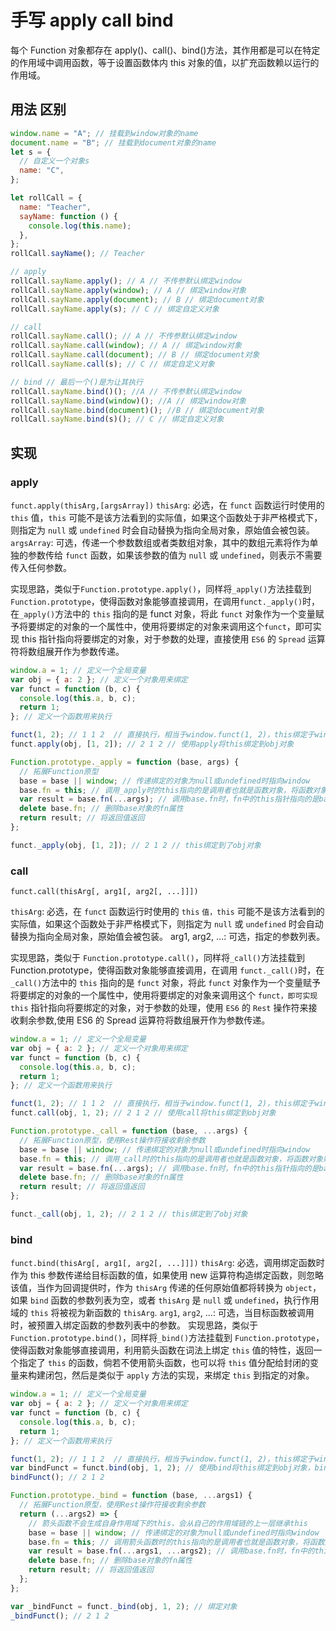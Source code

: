 # 手写 apply call bind

每个 Function 对象都存在 apply()、call()、bind()方法，其作用都是可以在特定的作用域中调用函数，等于设置函数体内 this 对象的值，以扩充函数赖以运行的作用域。

## 用法 区别

```js
window.name = "A"; // 挂载到window对象的name
document.name = "B"; // 挂载到document对象的name
let s = {
  // 自定义一个对象s
  name: "C",
};

let rollCall = {
  name: "Teacher",
  sayName: function () {
    console.log(this.name);
  },
};
rollCall.sayName(); // Teacher

// apply
rollCall.sayName.apply(); // A // 不传参默认绑定window
rollCall.sayName.apply(window); // A // 绑定window对象
rollCall.sayName.apply(document); // B // 绑定document对象
rollCall.sayName.apply(s); // C // 绑定自定义对象

// call
rollCall.sayName.call(); // A // 不传参默认绑定window
rollCall.sayName.call(window); // A // 绑定window对象
rollCall.sayName.call(document); // B // 绑定document对象
rollCall.sayName.call(s); // C // 绑定自定义对象

// bind // 最后一个()是为让其执行
rollCall.sayName.bind()(); //A // 不传参默认绑定window
rollCall.sayName.bind(window)(); //A // 绑定window对象
rollCall.sayName.bind(document)(); //B // 绑定document对象
rollCall.sayName.bind(s)(); // C // 绑定自定义对象
```

## 实现

### apply

`funct.apply(thisArg,[argsArray])`
`thisArg`: 必选，在 `funct` 函数运行时使用的 `this` 值，`this` 可能不是该方法看到的实际值，如果这个函数处于非严格模式下，则指定为 `null` 或 `undefined` 时会自动替换为指向全局对象，原始值会被包装。
`argsArray`: 可选，传递一个参数数组或者类数组对象，其中的数组元素将作为单独的参数传给 `funct` 函数，如果该参数的值为 `null` 或 `undefined`，则表示不需要传入任何参数。

实现思路，类似于`Function.prototype.apply()`，同样将`_apply()`方法挂载到`Function.prototype`，使得函数对象能够直接调用，在调用`funct._apply()`时，在`_apply()`方法中的 `this` 指向的是 funct 对象，将此 `funct` 对象作为一个变量赋予将要绑定的对象的一个属性中，使用将要绑定的对象来调用这个`funct`，即可实现 this 指针指向将要绑定的对象，对于参数的处理，直接使用 `ES6` 的 `Spread` 运算符将数组展开作为参数传递。

```js
window.a = 1; // 定义一个全局变量
var obj = { a: 2 }; // 定义一个对象用来绑定
var funct = function (b, c) {
  console.log(this.a, b, c);
  return 1;
}; // 定义一个函数用来执行

funct(1, 2); // 1 1 2  // 直接执行，相当于window.funct(1, 2)，this绑定于window
funct.apply(obj, [1, 2]); // 2 1 2 // 使用apply将this绑定到obj对象

Function.prototype._apply = function (base, args) {
  // 拓展Function原型
  base = base || window; // 传递绑定的对象为null或undefined时指向window
  base.fn = this; // 调用_apply时的this指向的是调用者也就是函数对象，将函数对象赋值给base对象的一个属性
  var result = base.fn(...args); // 调用base.fn时，fn中的this指针指向的是base，并使用Spread操作符展开参数传参
  delete base.fn; // 删除base对象的fn属性
  return result; // 将返回值返回
};

funct._apply(obj, [1, 2]); // 2 1 2 // this绑定到了obj对象
```

### call

`funct.call(thisArg[, arg1[, arg2[, ...]]])`

`thisArg`: 必选，在 `funct` 函数运行时使用的 `this` `值，this` 可能不是该方法看到的实际值，如果这个函数处于非严格模式下，则指定为 `null` 或 `undefined` 时会自动替换为指向全局对象，原始值会被包装。
arg1, arg2, ...: 可选，指定的参数列表。

实现思路，类似于 `Function.prototype.call()`，同样将`_call()`方法挂载到 Function.prototype，使得函数对象能够直接调用，在调用 `funct._call()`时，在`_call()`方法中的 `this` 指向的是 `funct` 对象，将此 `funct` 对象作为一个变量赋予将要绑定的对象的一个属性中，使用将要绑定的对象来调用这个 `funct，即可实现` `this` 指针指向将要绑定的对象，对于参数的处理，使用 `ES6` 的 `Rest` 操作符来接收剩余参数,使用 ES6 的 Spread 运算符将数组展开作为参数传递。

```js
window.a = 1; // 定义一个全局变量
var obj = { a: 2 }; // 定义一个对象用来绑定
var funct = function (b, c) {
  console.log(this.a, b, c);
  return 1;
}; // 定义一个函数用来执行

funct(1, 2); // 1 1 2  // 直接执行，相当于window.funct(1, 2)，this绑定于window
funct.call(obj, 1, 2); // 2 1 2 // 使用call将this绑定到obj对象

Function.prototype._call = function (base, ...args) {
  // 拓展Function原型，使用Rest操作符接收剩余参数
  base = base || window; // 传递绑定的对象为null或undefined时指向window
  base.fn = this; // 调用_call时的this指向的是调用者也就是函数对象，将函数对象赋值给base对象的一个属性
  var result = base.fn(...args); // 调用base.fn时，fn中的this指针指向的是base，并使用Spread操作符展开参数传参
  delete base.fn; // 删除base对象的fn属性
  return result; // 将返回值返回
};

funct._call(obj, 1, 2); // 2 1 2 // this绑定到了obj对象
```

### bind

`funct.bind(thisArg[, arg1[, arg2[, ...]]])`
`thisArg`: 必选，调用绑定函数时作为 this 参数传递给目标函数的值，如果使用 new 运算符构造绑定函数，则忽略该值，当作为回调提供时，作为 `thisArg` 传递的任何原始值都将转换为 `object`，如果 `bind` 函数的参数列表为空，或者 `thisArg` 是 `null` 或 `undefined`，执行作用域的 `this` 将被视为新函数的 `thisArg`. `arg1`, `arg2`, ...: 可选，当目标函数被调用时，被预置入绑定函数的参数列表中的参数。
实现思路，类似于 `Function.prototype.bind()`，同样将`_bind()`方法挂载到 `Function.prototype`，使得函数对象能够直接调用，利用箭头函数在词法上绑定 `this` 值的特性，返回一个指定了 `this` 的函数，倘若不使用箭头函数，也可以将 `this` 值分配给封闭的变量来构建闭包，然后是类似于 `apply` 方法的实现，来绑定 `this` 到指定的对象。

```js
window.a = 1; // 定义一个全局变量
var obj = { a: 2 }; // 定义一个对象用来绑定
var funct = function (b, c) {
  console.log(this.a, b, c);
  return 1;
}; // 定义一个函数用来执行

funct(1, 2); // 1 1 2  // 直接执行，相当于window.funct(1, 2)，this绑定于window
var bindFunct = funct.bind(obj, 1, 2); // 使用bind将this绑定到obj对象，bind方法返回一个原函数的拷贝，并拥有指定的this值和初始参数。
bindFunct(); // 2 1 2

Function.prototype._bind = function (base, ...args1) {
  // 拓展Function原型，使用Rest操作符接收剩余参数
  return (...args2) => {
    // 箭头函数不会生成自身作用域下的this，会从自己的作用域链的上一层继承this
    base = base || window; // 传递绑定的对象为null或undefined时指向window
    base.fn = this; // 调用箭头函数时的this指向的是调用者也就是函数对象，将函数对象赋值给base对象的一个属性
    var result = base.fn(...args1, ...args2); // 调用base.fn时，fn中的this指针指向的是base，并使用Spread操作符展开参数传参
    delete base.fn; // 删除base对象的fn属性
    return result; // 将返回值返回
  };
};

var _bindFunct = funct._bind(obj, 1, 2); // 绑定对象
_bindFunct(); // 2 1 2
```
